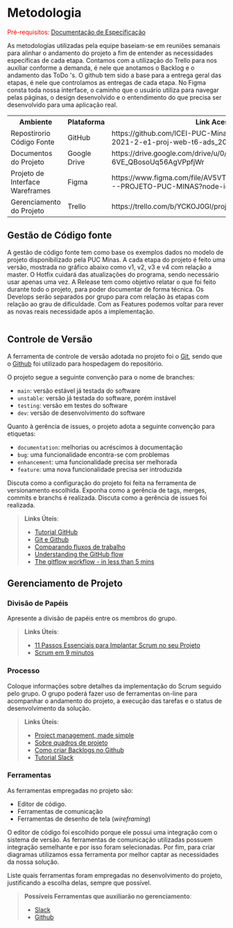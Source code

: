 
# Metodologia

<span style="color:red">Pré-requisitos: <a href="2-Especificação do Projeto.md"> Documentação de Especificação</a></span>

As metodologias utilizadas pela equipe baseiam-se em reuniões semanais para alinhar o andamento do projeto a fim de entender as necessidades específicas de cada etapa. Contamos com a utilização do Trello para nos auxiliar conforme a demanda, é nele que anotamos o Backlog e o andamento das ToDo 's. 
O github tem sido a base para a entrega geral das etapas, é nele que controlamos as entregas de cada etapa. No Figma consta toda nossa interface, o caminho que o usuário utiliza para navegar pelas páginas, o design desenvolvido e o entendimento do que precisa ser  desenvolvido para uma aplicação real.


<table>  
<tr>
  <th> Ambiente  </th> 
  <th> Plataforma </th>
  <th> Link Acesso </th>
</tr>
<tr>
   <td> Repostirorio Código Fonte </td>
   <td> GitHub </td>
   <td>  https://github.com/ICEI-PUC-Minas-PMV-ADS/pmv-ads-2021-2-e1-proj-web-t6-ads_2021_02_e1_grupo_3 </td>
</tr>
<tr>
   <td> Documentos do Projeto </td>
    <td> Google Drive </td>   
    <td> https://drive.google.com/drive/u/0/folders/1mOpXH7p_F-6VE_QBosoUq56AgVPpfjWr </td>
</tr>
<tr>
    <td> Projeto de Interface Wareframes </td>
    <td> Figma </td>
    <td> https://www.figma.com/file/AV5VT1GJXRw0oXk2Dijjq5/MudE---PROJETO-PUC-MINAS?node-id=0%3A1 </td>
</tr>
<tr>
    <td> Gerenciamento do Projeto  </td>
    <td> Trello </td>
    <td> https://trello.com/b/YCKOJ0Gl/projeto-puc-minas </td>
</tr>
</table>


## Gestão de Código fonte

A gestão de código fonte tem como base os exemplos dados no modelo de projeto disponibilizado pela PUC Minas. 
A cada etapa do projeto é feito uma versão, mostrada no gráfico abaixo como v1, v2, v3 e v4 com relação a master. O Hotfix cuidará das atualizações do programa, sendo necessário usar apenas uma vez. A Release tem como objetivo relatar o que foi feito durante todo o projeto, para poder documentar  de forma técnica. Os Develops serão separados por grupo para com relação às etapas com relação ao grau de dificuldade. Com as Features podemos voltar para rever as novas reais necessidade após a implementação.  


<img scr="./img/gestaoCodigoFonte.png">


## Controle de Versão

A ferramenta de controle de versão adotada no projeto foi o
[Git](https://git-scm.com/), sendo que o [Github](https://github.com)
foi utilizado para hospedagem do repositório.

O projeto segue a seguinte convenção para o nome de branches:

- `main`: versão estável já testada do software
- `unstable`: versão já testada do software, porém instável
- `testing`: versão em testes do software
- `dev`: versão de desenvolvimento do software

Quanto à gerência de issues, o projeto adota a seguinte convenção para
etiquetas:

- `documentation`: melhorias ou acréscimos à documentação
- `bug`: uma funcionalidade encontra-se com problemas
- `enhancement`: uma funcionalidade precisa ser melhorada
- `feature`: uma nova funcionalidade precisa ser introduzida

Discuta como a configuração do projeto foi feita na ferramenta de versionamento escolhida. Exponha como a gerência de tags, merges, commits e branchs é realizada. Discuta como a gerência de issues foi realizada.

> **Links Úteis**:
> - [Tutorial GitHub](https://guides.github.com/activities/hello-world/)
> - [Git e Github](https://www.youtube.com/playlist?list=PLHz_AreHm4dm7ZULPAmadvNhH6vk9oNZA)
>  - [Comparando fluxos de trabalho](https://www.atlassian.com/br/git/tutorials/comparing-workflows)
> - [Understanding the GitHub flow](https://guides.github.com/introduction/flow/)
> - [The gitflow workflow - in less than 5 mins](https://www.youtube.com/watch?v=1SXpE08hvGs)

## Gerenciamento de Projeto

### Divisão de Papéis

Apresente a divisão de papéis entre os membros do grupo.

> **Links Úteis**:
> - [11 Passos Essenciais para Implantar Scrum no seu 
> Projeto](https://mindmaster.com.br/scrum-11-passos/)
> - [Scrum em 9 minutos](https://www.youtube.com/watch?v=XfvQWnRgxG0)

### Processo

Coloque  informações sobre detalhes da implementação do Scrum seguido pelo grupo. O grupo poderá fazer uso de ferramentas on-line para acompanhar o andamento do projeto, a execução das tarefas e o status de desenvolvimento da solução.
 
> **Links Úteis**:
> - [Project management, made simple](https://github.com/features/project-management/)
> - [Sobre quadros de projeto](https://docs.github.com/pt/github/managing-your-work-on-github/about-project-boards)
> - [Como criar Backlogs no Github](https://www.youtube.com/watch?v=RXEy6CFu9Hk)
> - [Tutorial Slack](https://slack.com/intl/en-br/)

### Ferramentas

As ferramentas empregadas no projeto são:

- Editor de código.
- Ferramentas de comunicação
- Ferramentas de desenho de tela (_wireframing_)

O editor de código foi escolhido porque ele possui uma integração com o
sistema de versão. As ferramentas de comunicação utilizadas possuem
integração semelhante e por isso foram selecionadas. Por fim, para criar
diagramas utilizamos essa ferramenta por melhor captar as
necessidades da nossa solução.

Liste quais ferramentas foram empregadas no desenvolvimento do projeto, justificando a escolha delas, sempre que possível.
 
> **Possíveis Ferramentas que auxiliarão no gerenciamento**: 
> - [Slack](https://slack.com/)
> - [Github](https://github.com/)
